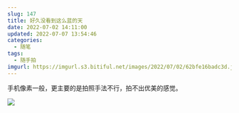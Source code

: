 ```yaml
---
slug: 147
title: 好久没看到这么蓝的天
date: 2022-07-02 14:11:00
updated: 2022-07-07 13:54:46
categories: 
  - 随笔
tags: 
  - 随手拍
imgurl: https://imgurl.s3.bitiful.net/images/2022/07/02/62bfe16badc3d.jpg
---
```



手机像素一般，更主要的是拍照手法不行，拍不出优美的感觉。

![](https://imgurl.s3.bitiful.net/images/2022/07/02/62bfe16badc3d.jpg)